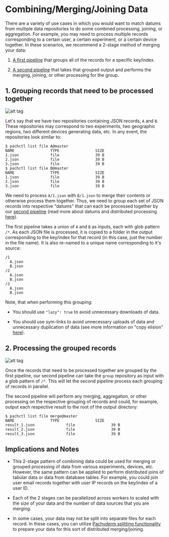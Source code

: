 # Combining/Merging/Joining Data

There are a variety of use cases in which you would want to match datums from multiple data repositories to do some combined processing, joining, or aggregation.  For example, you may need to process multiple records corresponding to a certain user, a certain experiment, or a certain device together.  In these scenarios, we recommend a 2-stage method of merging your data:

1. [A first pipeline](#grouping-records-that-need-to-be-processed-together) that groups all of the records for a specific key/index.

2. [A second pipeline](#processing-the-grouped-records) that takes that grouped output and performs the merging, joining, or other processing for the group.

## 1. Grouping records that need to be processed together

![alt tag](join1.png)

Let's say that we have two repositories containing JSON records, `A` and `B`.  These repositories may correspond to two experiments, two geographic regions, two different devices generating data, etc.  In any event, the repositories look similar to:

```
$ pachctl list file A@master
NAME                TYPE                SIZE                
1.json              file                39 B                
2.json              file                39 B                
3.json              file                39 B                
$ pachctl list file B@master
NAME                TYPE                SIZE                
1.json              file                39 B                
2.json              file                39 B                
3.json              file                39 B                
```

We need to process `A/1.json` with `B/1.json` to merge their contents or otherwise process them together.  Thus, we need to group each set of JSON records into respective "datums" that can each be processed together by our [second pipeline](#processing-the-grouped-records) (read more about datums and distributed processing [here](http://pachyderm.readthedocs.io/en/latest/fundamentals/distributed_computing.html)).

The first pipeline takes a union of `A` and `B` as inputs, each with glob pattern `/*`.  As each JSON file is processed, it is copied to a folder in the output corresponding to the key/index for that record (in this case, just the number in the file name).  It is also re-named to a unique name corresponding to it's source:

```
/1
  A.json
  B.json
/2
  A.json
  B.json
/3
  A.json
  B.json
```

Note, that when performing this grouping:

- You should use `"lazy": true` to avoid unnecessary downloads of data.

- You should use sym-links to avoid unnecessary uploads of data and unnecessary duplication of data (see more information on "copy elision" [here](http://pachyderm.readthedocs.io/en/latest/managing_pachyderm/data_management.html)).


## 2. Processing the grouped records

![alt tag](join2.png)

Once the records that need to be processed together are grouped by the first pipeline, our second pipeline can take the `group` repository as input with a glob pattern of `/*`.  This will let the second pipeline process each grouping of records in parallel.

The second pipeline will perform any merging, aggregation, or other processing on the respective grouping of records and could, for example, output each respective result to the root of the output directory:

```
$ pachctl list file merge@master
NAME                TYPE                SIZE                
result_1.json              file                39 B                
result_2.json              file                39 B                
result_3.json              file                39 B                
```  

## Implications and Notes

- This 2-stage pattern of combining data could be used for merging or grouped processing of data from various experiments, devices, etc. However, the same pattern can be applied to perform distributed joins of tabular data or data from database tables.  For example, you could join user email records together with user IP records on the key/index of a user ID.

- Each of the 2 stages can be parallelized across workers to scaled with the size of your data and the number of data sources that you are merging.

- In some cases, your data may not be split into separate files for each record.  In these cases, you can utilize [Pachyderm splitting functionality](splitting.html) to prepare your data for this sort of distributed merging/joining. 
